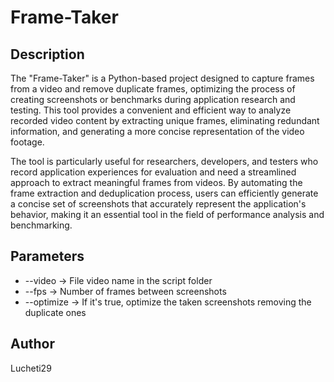 # Frame-Taker
## Description

The "Frame-Taker" is a Python-based project designed to capture frames from a video and remove duplicate frames, optimizing the process of creating screenshots or benchmarks during application research and testing. This tool provides a convenient and efficient way to analyze recorded video content by extracting unique frames, eliminating redundant information, and generating a more concise representation of the video footage.

The tool is particularly useful for researchers, developers, and testers who record application experiences for evaluation and need a streamlined approach to extract meaningful frames from videos. By automating the frame extraction and deduplication process, users can efficiently generate a concise set of screenshots that accurately represent the application's behavior, making it an essential tool in the field of performance analysis and benchmarking.

## Parameters

* --video -> File video name in the script folder
* --fps -> Number of frames between screenshots
* --optimize -> If it's true, optimize the taken screenshots removing the duplicate ones

## Author
Lucheti29
